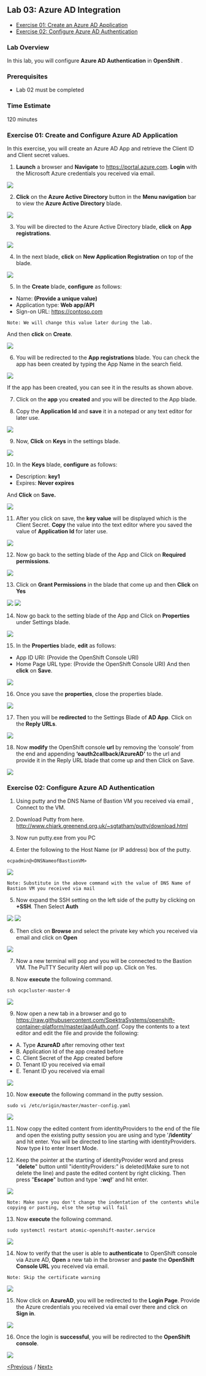 ## Lab 03: Azure AD Integration

* [Exercise 01: Create an Azure AD Application](#exercise-01-create-an-azure-ad-application)
* [Exercise 02: Configure Azure AD Authentication](#exercise-02-configure-azure-ad-authentication)


### Lab Overview
In this lab, you will configure **Azure AD Authentication** in **OpenShift** .
### Prerequisites
*	Lab 02 must be completed

### Time Estimate
120 minutes

### Exercise 01: Create and Configure Azure AD Application
In this exercise, you will create an Azure AD App and retrieve the Client ID and Client secret values.
1.	**Launch** a browser and **Navigate** to https://portal.azure.com. **Login** with the Microsoft Azure credentials you received via email.
<img src="../images/6azure_dashboard.jpg"/>


2.	**Click** on the **Azure Active Directory** button in the **Menu navigation** bar to view the **Azure Active Directory** blade.
<img src="../images/14selectazure_ad.jpg"/>

3.	You will be directed to the Azure Active Directory blade, **click** on **App registrations**.
<img src="../images/15app_reg.jpg"/>

4.	In the next blade, **click** on **New Application Registration** on top of the blade.
<img src="../images/16new_appreg.jpg"/>

5.	In the **Create** blade, **configure** as follows:

-	Name: **(Provide a unique value)**
-	Application type: **Web app/API**
-	Sign-on URL: https://contoso.com

```
Note: We will change this value later during the lab.
```

And then **click** on **Create**.

<img src="../images/17createapp.jpg"/>

6.	You will be redirected to the **App registrations** blade. You can check the app has been created by typing the App Name in the search field.
<img src="../images/18check_app.jpg"/>

If the app has been created, you can see it in the results as shown above.

7.	Click on the **app** you **created** and you will be directed to the App blade.

8.	Copy the **Application Id** and **save** it in a notepad or any text editor for later use.
<img src="../images/19app_id.jpg"/>

9.	Now, **Click** on **Keys** in the settings blade.
<img src="../images/20app_key.jpg"/>

10.	In the **Keys** blade, **configure** as follows:

- Description: **key1**
- Expires: **Never expires**

And **Click** on **Save.**

<img src="../images/21save_key.jpg"/>

11.	After you click on save, the **key value** will be displayed which is the Client Secret.
**Copy** the value into the text editor where you saved the value of **Application Id** for later use.
<img src="../images/22copy_key.jpg"/>

12.   Now go back to the setting blade of the App and Click on **Required permissions**.
<img src="../images/53req_permission.jpg"/>

13.   Click on **Grant Permissions** in the blade that come up and then **Click** on **Yes**
<img src="../images/54grant_permission.jpg"/>
<img src="../images/55grantpermission_yes.jpg"/>

14.   Now go back to the setting blade of the App and Click on **Properties** under Settings blade.
<img src="../images/48app_properties.jpg"/>

15.	In the **Properties** blade, **edit** as follows:
-	App ID URI: (Provide the OpenShift Console URI)
-	Home Page URL type: (Provide the OpenShift Console URI)
And then **click** on **Save**.
<img src="../images/49save_properties.jpg"/>

16.	Once you save the **properties**, close the properties blade.
<img src="../images/50close_properties.jpg"/>

17.	Then you will be **redirected** to the Settings Blade of **AD App**. Click on the **Reply URLs**.
<img src="../images/51reply_url.jpg"/>

18.	Now **modify** the OpenShift console **url** by removing the ‘console’ from the end and appending **‘oauth2callback/AzureAD’** to the url and provide it in the Reply URL blade that come up and then Click on Save. 
<img src="../images/52replyurl_save.jpg"/>

### Exercise 02: Configure Azure AD Authentication

1.	Using putty and the DNS Name of Bastion VM you received via email , Connect to the VM.

2. Download Putty from here. http://www.chiark.greenend.org.uk/~sgtatham/putty/download.html

23. Now run putty.exe from you PC

4. Enter the following to the Host Name (or IP address) box of the putty.
```
ocpadmin@<DNSNameofBastionVM>
```
<img src="../images/putty1.jpg"/>

```
Note: Substitute in the above command with the value of DNS Name of Bastion VM you received via mail 
```

5. Now expand the SSH setting on the left side of the putty by clicking on **+SSH**. Then Select **Auth** 

<img src="../images/sshone.jpg"/>
<img src="../images/authssh.jpg"/>


6. Then click on **Browse** and select the private key which you received via email and click on **Open**

<img src="../images/browseopenssh.jpg"/>

7. Now a new terminal will pop and you will be connected to the Bastion VM. The PuTTY Security Alert will pop up. Click on Yes.

8.	Now **execute** the following command. 
```
ssh ocpcluster-master-0
```
<img src="../images/masterlogin.jpg"/>

9. Now open a new tab in a browser and go to https://raw.githubusercontent.com/SpektraSystems/openshift-container-platform/master/aadAuth.conf. Copy the contents to a text editor and edit the file and provide the following:
- A. Type **AzureAD** after removing other text
- B. Application Id of the app created before
- C. Client Secret of the App created before 
- D. Tenant ID you received via email
- E. Tenant ID you received via email

<img src="../images/editcontent.jpg"/>

10. Now **execute** the following command in the putty session. 
```
sudo vi /etc/origin/master/master-config.yaml
```
<img src="../images/contentcopy.jpg"/>

11. Now copy the edited content from identityProviders to the end of the file and open the existing putty session you are using and type '**/identity**' and hit enter. You will be directed to line starting with identityProviders. 
Now type **i** to enter Insert Mode. 

12. Keep the pointer at the starting of identityProvider word and press "**delete**" button until "identityProviders:" is deleted(Make sure to not delete the line) and paste the edited content by right clicking. Then press "**Escape**" button and type '**:wq!**' and hit enter.

<img src="../images/viedit.jpg"/>

```
Note: Make sure you don't change the indentation of the contents while copying or pasting, else the setup will fail
```

13. Now **execute** the following command. 
```
sudo systemctl restart atomic-openshift-master.service
``` 
<img src="../images/servicerestart.jpg"/>

14. Now to verify that the user is able to **authenticate** to OpenShift console via Azure AD, **Open** a new tab in the browser and **paste** the **OpenShift Console URL** you received via email.
```
Note: Skip the certificate warning
```
<img src="../images/67openshift_console.jpg"/>

15.	Now click on **AzureAD**, you will be redirected to the **Login Page**. Provide the Azure credentials you received via email over there and click on **Sign in**.
<img src="../images/68sign_in.jpg"/>

16.	Once the login is **successful**, you will be redirected to the **OpenShift console**.
<img src="../images/69openshift_cp.jpg"/>

[<Previous](/docs/Lab02:AccessingOCP.md) /
[Next>](/docs/Lab04:DeployingWorkloadonOpenshift.md)
